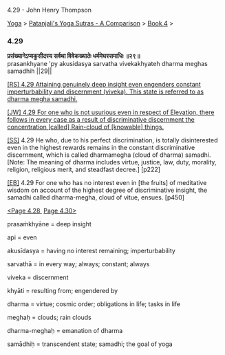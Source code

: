 4.29 - John Henry Thompson 

[Yoga](../../../yoga.md)‎ > ‎[Patanjali's Yoga Sutras - A Comparison](../../patanjani.md)‎ > ‎[Book 4](../book-4.md)‎ > ‎

### 4.29

**प्रसंख्यानेऽप्यकुसीदस्य सर्वथा विवेकख्यातेः धर्ममेघस्समाधिः ॥२९॥**  
prasankhyane 'py akusidasya sarvatha vivekakhyateh dharma meghas samadhih ||29||  
  
  
[\[RS\] 4.29 Attaining genuinely deep insight even engenders constant imperturbability and discernment (viveka). This state is referred to as dharma megha samadhi.](http://www.ashtangayoga.info/source-texts/yoga-sutra-patanjali/chapter-4/item/prasankhyane-akusidasya-sarvatha-vivekakhyateh/)  
  
[\[JW\] 4.29 For one who is not usurious even in respect of Elevation, there follows in every case as a result of discriminative discernment the concentration \[called\] Rain-cloud of \[knowable\] things.](http://books.google.com/books?id=YzFImjtOxUwC&pg=PA340&ci=158%2C1053%2C796%2C114&source=bookclip)  
  
[\[SS\]](http://www.amazon.com/Yoga-Sutras-Patanjali-Commentary-Satchidananda/dp/0932040381) 4.29 He who, due to his perfect discrimination, is totally disinterested even in the highest rewards remains in the constant discriminative discernment, which is called dharmamegha (cloud of dharma) samadhi. \[Note: The meaning of dharma includes virtue, justice, law, duty, morality, religion, religious merit, and steadfast decree.\] \[p222\]  
  
[\[EB\]](http://www.amazon.com/Yoga-Sutras-Patanjali-Translation-Commentary/dp/0865477361/ref=sr_1_1?ie=UTF8&s=books&qid=1250508322&sr=1-1) 4.29 For one who has no interest even in \[the fruits\] of meditative wisdom on account of the highest degree of discriminative insight, the samadhi called dharma-megha, cloud of vitue, ensues. \[p450\]  
  
  
[<Page 4.28](428.md)[ ](422.md) [Page 4.30>](430.md)  

prasaṁkhyāne = deep insight  
  
api = even  
  
akusīdasya = having no interest remaining; imperturbability  
  
sarvathā = in every way; always; constant; always  
  
viveka = discernment  
  
khyāti = resulting from; engendered by  
  
dharma = virtue; cosmic order; obligations in life; tasks in life  
  
meghaḥ = clouds; rain clouds  
  
dharma-meghaḥ = emanation of dharma  
  
samādhiḥ = transcendent state; samadhi; the goal of yoga

